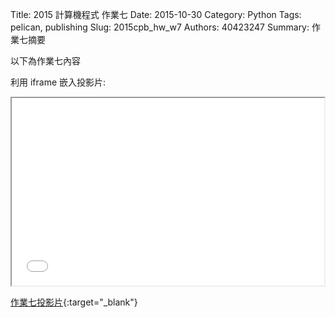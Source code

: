 Title: 2015 計算機程式 作業七
Date: 2015-10-30
Category: Python
Tags: pelican, publishing
Slug: 2015cpb_hw_w7
Authors: 40423247
Summary: 作業七摘要

以下為作業七內容

利用 iframe 嵌入投影片:

<iframe src="40423247_cp_w7_p.html" width="500" height="300"></iframe>

[作業七投影片](40423247_cp_w7_p.html){:target="_blank"}
